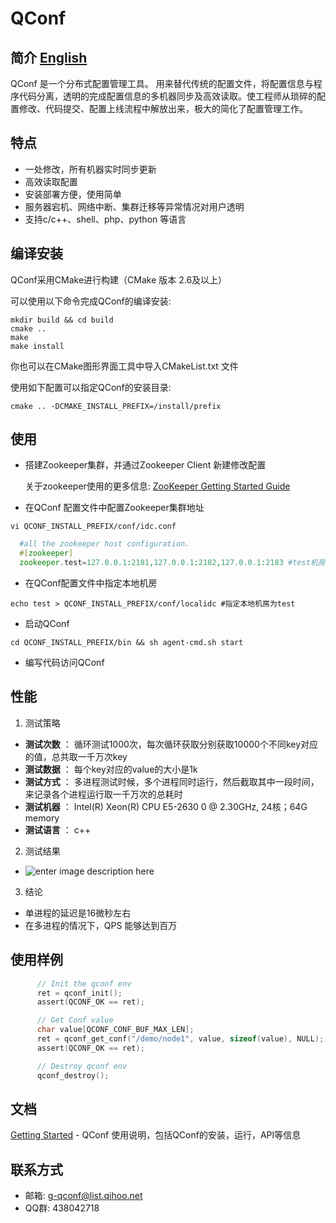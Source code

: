 QConf
=====

## 简介 [English](https://github.com/Qihoo360/QConf/blob/master/README.md)
QConf 是一个分布式配置管理工具。
用来替代传统的配置文件，将配置信息与程序代码分离，透明的完成配置信息的多机器同步及高效读取。使工程师从琐碎的配置修改、代码提交、配置上线流程中解放出来，极大的简化了配置管理工作。

## 特点
* 一处修改，所有机器实时同步更新
* 高效读取配置
* 安装部署方便，使用简单
* 服务器宕机、网络中断、集群迁移等异常情况对用户透明
* 支持c/c++、shell、php、python 等语言


## 编译安装
QConf采用CMake进行构建（CMake 版本 2.6及以上）

可以使用以下命令完成QConf的编译安装:
``` shell
mkdir build && cd build
cmake ..
make
make install
```
你也可以在CMake图形界面工具中导入CMakeList.txt 文件

使用如下配置可以指定QConf的安装目录:
``` shell
cmake .. -DCMAKE_INSTALL_PREFIX=/install/prefix
```
## 使用

 - 搭建Zookeeper集群，并通过Zookeeper Client 新建修改配置

	 关于zookeeper使用的更多信息: [ZooKeeper Getting Started Guide](http://zookeeper.apache.org/doc/r3.3.3/zookeeperStarted.html)
	 

 - 在QConf 配置文件中配置Zookeeper集群地址

``` shell
vi QCONF_INSTALL_PREFIX/conf/idc.conf
```
``` php
  #all the zookeeper host configuration.
  #[zookeeper]
  zookeeper.test=127.0.0.1:2181,127.0.0.1:2182,127.0.0.1:2183 #test机房zookeeper配置
```
 - 在QConf配置文件中指定本地机房
``` shell
echo test > QCONF_INSTALL_PREFIX/conf/localidc #指定本地机房为test
```
 - 启动QConf

``` shell
cd QCONF_INSTALL_PREFIX/bin && sh agent-cmd.sh start
```
 - 编写代码访问QConf
 
 
## 性能
1. 测试策略
 * **测试次数** ： 循环测试1000次，每次循环获取分别获取10000个不同key对应的值，总共取一千万次key
 * **测试数据** ： 每个key对应的value的大小是1k
 * **测试方式** ： 多进程测试时候，多个进程同时运行，然后截取其中一段时间，来记录各个进程运行取一千万次的总耗时
 * **测试机器** ： Intel(R) Xeon(R) CPU E5-2630 0 @ 2.30GHz,  24核；64G memory
 * **测试语言** ： c++
2. 测试结果 
 * ![enter image description here](http://ww1.sinaimg.cn/bmiddle/69a9c739jw1eqgw9ss6nwj20600763yu.jpg "Qconf测试结果")
3. 结论
 *  单进程的延迟是16微秒左右
 *  在多进程的情况下，QPS 能够达到百万

## 使用样例

``` c
	  // Init the qconf env
      ret = qconf_init();
      assert(QCONF_OK == ret);

      // Get Conf value
      char value[QCONF_CONF_BUF_MAX_LEN];
      ret = qconf_get_conf("/demo/node1", value, sizeof(value), NULL);
      assert(QCONF_OK == ret);

      // Destroy qconf env
      qconf_destroy();
```

## 文档
[Getting Started](https://github.com/Qihoo360/QConf/blob/master/doc/QConf%20Getting%20Started%20Guide.md) - QConf 使用说明，包括QConf的安装，运行，API等信息
## 联系方式

* 邮箱: g-qconf@list.qihoo.net
* QQ群: 438042718
